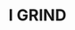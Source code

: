---
ee_id: '4450'
site: '1'
type: '2'
url: 2018-045-i-grind
title: I GRIND
year: '2018'
display_year: '2018'
medium: Laserjet on 711 take-out bag
dims: 33 x 20 cm
pitch:
ps:
live_url:
related:
youtube:
related_code:
imgs: flagship-2017-062-db-jih--7Vtk.jpg
subheading:
download:
add_credit:
commission:
layout: things-i-made
---